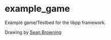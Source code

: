 # example_game
Example game/Testbed for the libpp framework.

Drawing by [Sean Browning](http://www.snbrowning.ca/)
